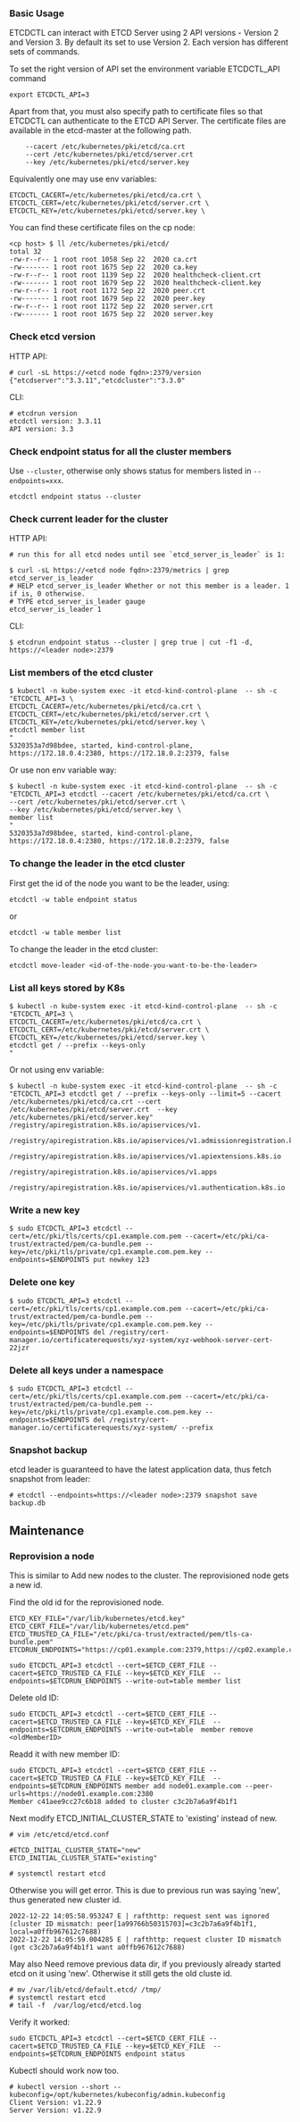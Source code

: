 ### Basic Usage

ETCDCTL can interact with ETCD Server using 2 API versions - Version 2 and Version 3.  By default its set to use Version 2. Each version has different sets of commands.

To set the right version of API set the environment variable ETCDCTL_API command

```
export ETCDCTL_API=3
```

Apart from that, you must also specify path to certificate files so that ETCDCTL can authenticate to the ETCD API Server. The certificate files are available in the etcd-master at the following path.

```
    --cacert /etc/kubernetes/pki/etcd/ca.crt
    --cert /etc/kubernetes/pki/etcd/server.crt
    --key /etc/kubernetes/pki/etcd/server.key
```

Equivalently one may use env variables:

```
ETCDCTL_CACERT=/etc/kubernetes/pki/etcd/ca.crt \
ETCDCTL_CERT=/etc/kubernetes/pki/etcd/server.crt \
ETCDCTL_KEY=/etc/kubernetes/pki/etcd/server.key \
```

You can find these certificate files on the cp node:

```
<cp host> $ ll /etc/kubernetes/pki/etcd/
total 32
-rw-r--r-- 1 root root 1058 Sep 22  2020 ca.crt
-rw------- 1 root root 1675 Sep 22  2020 ca.key
-rw-r--r-- 1 root root 1139 Sep 22  2020 healthcheck-client.crt
-rw------- 1 root root 1679 Sep 22  2020 healthcheck-client.key
-rw-r--r-- 1 root root 1172 Sep 22  2020 peer.crt
-rw------- 1 root root 1679 Sep 22  2020 peer.key
-rw-r--r-- 1 root root 1172 Sep 22  2020 server.crt
-rw------- 1 root root 1675 Sep 22  2020 server.key
```

### Check etcd version

HTTP API:

```
# curl -sL https://<etcd node fqdn>:2379/version
{"etcdserver":"3.3.11","etcdcluster":"3.3.0"
```

CLI:

```
# etcdrun version
etcdctl version: 3.3.11
API version: 3.3
```

### Check endpoint status for all the cluster members

Use `--cluster`, otherwise only shows status for members listed in `--endpoints=xxx`.

```
etcdctl endpoint status --cluster
```

### Check current leader for the cluster

HTTP API:

```
# run this for all etcd nodes until see `etcd_server_is_leader` is 1:

$ curl -sL https://<etcd node fqdn>:2379/metrics | grep etcd_server_is_leader
# HELP etcd_server_is_leader Whether or not this member is a leader. 1 if is, 0 otherwise.
# TYPE etcd_server_is_leader gauge
etcd_server_is_leader 1
```

CLI:

```
$ etcdrun endpoint status --cluster | grep true | cut -f1 -d,
https://<leader node>:2379
```

### List members of the etcd cluster

```
$ kubectl -n kube-system exec -it etcd-kind-control-plane  -- sh -c "ETCDCTL_API=3 \
ETCDCTL_CACERT=/etc/kubernetes/pki/etcd/ca.crt \
ETCDCTL_CERT=/etc/kubernetes/pki/etcd/server.crt \
ETCDCTL_KEY=/etc/kubernetes/pki/etcd/server.key \
etcdctl member list
"
5320353a7d98bdee, started, kind-control-plane, https://172.18.0.4:2380, https://172.18.0.2:2379, false
```

Or use non env variable way:

```
$ kubectl -n kube-system exec -it etcd-kind-control-plane  -- sh -c "ETCDCTL_API=3 etcdctl --cacert /etc/kubernetes/pki/etcd/ca.crt \
--cert /etc/kubernetes/pki/etcd/server.crt \
--key /etc/kubernetes/pki/etcd/server.key \
member list
"
5320353a7d98bdee, started, kind-control-plane, https://172.18.0.4:2380, https://172.18.0.2:2379, false
```

### To change the leader in the etcd cluster

First get the id of the node you want to be the leader, using:

```
etcdctl -w table endpoint status
```

or 

```
etcdctl -w table member list
```

To change the leader in the etcd cluster:

```
etcdctl move-leader <id-of-the-node-you-want-to-be-the-leader>
```

### List all keys stored by K8s

```
$ kubectl -n kube-system exec -it etcd-kind-control-plane  -- sh -c "ETCDCTL_API=3 \
ETCDCTL_CACERT=/etc/kubernetes/pki/etcd/ca.crt \
ETCDCTL_CERT=/etc/kubernetes/pki/etcd/server.crt \
ETCDCTL_KEY=/etc/kubernetes/pki/etcd/server.key \
etcdctl get / --prefix --keys-only
"
```

Or not using env variable:

```
$ kubectl -n kube-system exec -it etcd-kind-control-plane  -- sh -c "ETCDCTL_API=3 etcdctl get / --prefix --keys-only --limit=5 --cacert /etc/kubernetes/pki/etcd/ca.crt --cert /etc/kubernetes/pki/etcd/server.crt  --key /etc/kubernetes/pki/etcd/server.key"
/registry/apiregistration.k8s.io/apiservices/v1.

/registry/apiregistration.k8s.io/apiservices/v1.admissionregistration.k8s.io

/registry/apiregistration.k8s.io/apiservices/v1.apiextensions.k8s.io

/registry/apiregistration.k8s.io/apiservices/v1.apps

/registry/apiregistration.k8s.io/apiservices/v1.authentication.k8s.io
```

### Write a new key

```
$ sudo ETCDCTL_API=3 etcdctl --cert=/etc/pki/tls/certs/cp1.example.com.pem --cacert=/etc/pki/ca-trust/extracted/pem/ca-bundle.pem --key=/etc/pki/tls/private/cp1.example.com.pem.key --endpoints=$ENDPOINTS put newkey 123
```

### Delete one key

```
$ sudo ETCDCTL_API=3 etcdctl --cert=/etc/pki/tls/certs/cp1.example.com.pem --cacert=/etc/pki/ca-trust/extracted/pem/ca-bundle.pem --key=/etc/pki/tls/private/cp1.example.com.pem.key --endpoints=$ENDPOINTS del /registry/cert-manager.io/certificaterequests/xyz-system/xyz-webhook-server-cert-22jzr
```

### Delete all keys under a namespace

```
$ sudo ETCDCTL_API=3 etcdctl --cert=/etc/pki/tls/certs/cp1.example.com.pem --cacert=/etc/pki/ca-trust/extracted/pem/ca-bundle.pem --key=/etc/pki/tls/private/cp1.example.com.pem.key --endpoints=$ENDPOINTS del /registry/cert-manager.io/certificaterequests/xyz-system/ --prefix
```

### Snapshot backup 

etcd leader is guaranteed to have the latest application data, thus fetch snapshot from leader:

```
# etcdctl --endpoints=https://<leader node>:2379 snapshot save backup.db
```

## Maintenance

### Reprovision a node

This is similar to Add new nodes to the cluster. The reprovisioned node gets a new id.


Find the old id for the reprovisioned node.

```
ETCD_KEY_FILE="/var/lib/kubernetes/etcd.key"
ETCD_CERT_FILE="/var/lib/kubernetes/etcd.pem"
ETCD_TRUSTED_CA_FILE="/etc/pki/ca-trust/extracted/pem/tls-ca-bundle.pem"
ETCDRUN_ENDPOINTS="https://cp01.example.com:2379,https://cp02.example.com:2379,https://cp03.example.com:2379"

sudo ETCDCTL_API=3 etcdctl --cert=$ETCD_CERT_FILE --cacert=$ETCD_TRUSTED_CA_FILE --key=$ETCD_KEY_FILE  --endpoints=$ETCDRUN_ENDPOINTS --write-out=table member list
```

Delete old ID:

```
sudo ETCDCTL_API=3 etcdctl --cert=$ETCD_CERT_FILE --cacert=$ETCD_TRUSTED_CA_FILE --key=$ETCD_KEY_FILE  --endpoints=$ETCDRUN_ENDPOINTS --write-out=table  member remove <oldMemberID>
```

Readd it with new member ID:

```
sudo ETCDCTL_API=3 etcdctl --cert=$ETCD_CERT_FILE --cacert=$ETCD_TRUSTED_CA_FILE --key=$ETCD_KEY_FILE  --endpoints=$ETCDRUN_ENDPOINTS member add node01.example.com --peer-urls=https://node01.example.com:2380
Member c41aee9cc27c6b18 added to cluster c3c2b7a6a9f4b1f1
```

Next modify ETCD_INITIAL_CLUSTER_STATE to 'existing' instead of new.

```
# vim /etc/etcd/etcd.conf

#ETCD_INITIAL_CLUSTER_STATE="new"
ETCD_INITIAL_CLUSTER_STATE="existing"

# systemctl restart etcd
```

Otherwise you will get error. This is due to previous run was saying 'new', thus generated new cluster id. 

```
2022-12-22 14:05:58.953247 E | rafthttp: request sent was ignored (cluster ID mismatch: peer[1a99766b50315703]=c3c2b7a6a9f4b1f1, local=a0ffb967612c7688)
2022-12-22 14:05:59.004285 E | rafthttp: request cluster ID mismatch (got c3c2b7a6a9f4b1f1 want a0ffb967612c7688)
```

May also Need remove previous data dir, if you previously already started etcd on it using 'new'. Otherwise it still gets the old cluste id.

```
# mv /var/lib/etcd/default.etcd/ /tmp/
# systemctl restart etcd
# tail -f  /var/log/etcd/etcd.log
```

Verify it worked:

```
sudo ETCDCTL_API=3 etcdctl --cert=$ETCD_CERT_FILE --cacert=$ETCD_TRUSTED_CA_FILE --key=$ETCD_KEY_FILE  --endpoints=$ETCDRUN_ENDPOINTS endpoint status
```

Kubectl should work now too.

```
# kubectl version --short --kubeconfig=/opt/kubernetes/kubeconfig/admin.kubeconfig
Client Version: v1.22.9
Server Version: v1.22.9
```

